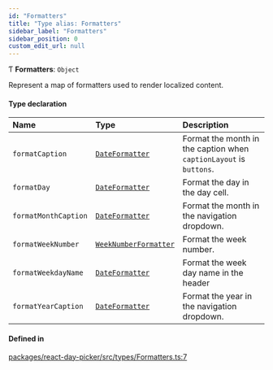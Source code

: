 ```yaml
---
id: "Formatters"
title: "Type alias: Formatters"
sidebar_label: "Formatters"
sidebar_position: 0
custom_edit_url: null
---
```


Ƭ **Formatters**: `Object`

Represent a map of formatters used to render localized content.

#### Type declaration

| Name | Type | Description |
| :------ | :------ | :------ |
| `formatCaption` | [`DateFormatter`](DateFormatter) | Format the month in the caption when `captionLayout` is `buttons`. |
| `formatDay` | [`DateFormatter`](DateFormatter) | Format the day in the day cell. |
| `formatMonthCaption` | [`DateFormatter`](DateFormatter) | Format the month in the navigation dropdown. |
| `formatWeekNumber` | [`WeekNumberFormatter`](WeekNumberFormatter) | Format the week number. |
| `formatWeekdayName` | [`DateFormatter`](DateFormatter) | Format the week day name in the header |
| `formatYearCaption` | [`DateFormatter`](DateFormatter) | Format the year in the navigation dropdown. |

#### Defined in

[packages/react-day-picker/src/types/Formatters.ts:7](https://github.com/gpbl/react-day-picker/blob/6bc3b9d0/packages/react-day-picker/src/types/Formatters.ts#L7)
